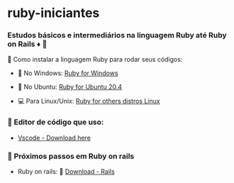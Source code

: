 # ruby-iniciantes
### Estudos básicos e intermediários na linguagem Ruby até Ruby on Rails :diamonds: :gem: 

:open_file_folder: Como instalar a linguagem Ruby para rodar seus códigos:
- :rainbow: No Windows: 
[Ruby for Windows](https://rubyinstaller.org/)

- :penguin: No Ubuntu:
[Ruby for Ubuntu 20.4](https://gorails.com/setup/ubuntu/20.04)

- :computer: Para Linux/Unix:
[Ruby for others distros Linux](https://www.ruby-lang.org/pt/downloads/)

### :floppy_disk: Editor de código que uso:
- [Vscode - Download here](https://code.visualstudio.com/download)

### :pushpin: Próximos passos em Ruby on rails

- Ruby on rails:
:link: [Download - Rails](http://www.railsinstaller.org/pt-BR)
